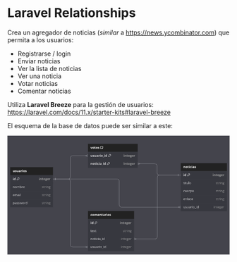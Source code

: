 # Laravel Relationships

Crea un agregador de noticias (_similar_ a https://news.ycombinator.com) que permita a los usuarios:

* Registrarse / login
* Enviar noticias
* Ver la lista de noticias
* Ver una noticia
* Votar noticias
* Comentar noticias

Utiliza **Laravel Breeze** para la gestión de usuarios: https://laravel.com/docs/11.x/starter-kits#laravel-breeze

El esquema de la base de datos puede ser similar a este:

![](res/noticias_db.png)
